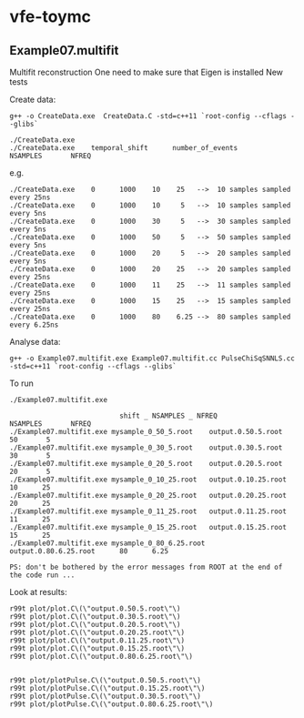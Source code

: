 # vfe-toymc

Example07.multifit
------------------

Multifit reconstruction
One need to make sure that Eigen is installed
New tests


Create data:

    g++ -o CreateData.exe  CreateData.C -std=c++11 `root-config --cflags --glibs`

    ./CreateData.exe     
    ./CreateData.exe    temporal_shift      number_of_events       NSAMPLES       NFREQ

e.g.

    ./CreateData.exe    0      1000    10    25   -->  10 samples sampled every 25ns
    ./CreateData.exe    0      1000    10     5   -->  10 samples sampled every 5ns
    ./CreateData.exe    0      1000    30     5   -->  30 samples sampled every 5ns
    ./CreateData.exe    0      1000    50     5   -->  50 samples sampled every 5ns
    ./CreateData.exe    0      1000    20     5   -->  20 samples sampled every 5ns
    ./CreateData.exe    0      1000    20    25   -->  20 samples sampled every 25ns
    ./CreateData.exe    0      1000    11    25   -->  11 samples sampled every 25ns
    ./CreateData.exe    0      1000    15    25   -->  15 samples sampled every 25ns
    ./CreateData.exe    0      1000    80    6.25 -->  80 samples sampled every 6.25ns

        

Analyse data:

    g++ -o Example07.multifit.exe Example07.multifit.cc PulseChiSqSNNLS.cc -std=c++11 `root-config --cflags --glibs`

To run

    ./Example07.multifit.exe 

                               shift _ NSAMPLES _ NFREQ                NSAMPLES       NFREQ
    ./Example07.multifit.exe mysample_0_50_5.root    output.0.50.5.root       50       5
    ./Example07.multifit.exe mysample_0_30_5.root    output.0.30.5.root       30       5
    ./Example07.multifit.exe mysample_0_20_5.root    output.0.20.5.root       20       5
    ./Example07.multifit.exe mysample_0_10_25.root   output.0.10.25.root      10      25
    ./Example07.multifit.exe mysample_0_20_25.root   output.0.20.25.root      20      25
    ./Example07.multifit.exe mysample_0_11_25.root   output.0.11.25.root      11      25
    ./Example07.multifit.exe mysample_0_15_25.root   output.0.15.25.root      15      25
    ./Example07.multifit.exe mysample_0_80_6.25.root      output.0.80.6.25.root      80      6.25
    
    PS: don't be bothered by the error messages from ROOT at the end of the code run ...
    
Look at results:

    r99t plot/plot.C\(\"output.0.50.5.root\"\)
    r99t plot/plot.C\(\"output.0.30.5.root\"\)
    r99t plot/plot.C\(\"output.0.20.5.root\"\)
    r99t plot/plot.C\(\"output.0.20.25.root\"\)
    r99t plot/plot.C\(\"output.0.11.25.root\"\)
    r99t plot/plot.C\(\"output.0.15.25.root\"\)
    r99t plot/plot.C\(\"output.0.80.6.25.root\"\)


    r99t plot/plotPulse.C\(\"output.0.50.5.root\"\)
    r99t plot/plotPulse.C\(\"output.0.15.25.root\"\)
    r99t plot/plotPulse.C\(\"output.0.30.5.root\"\)
    r99t plot/plotPulse.C\(\"output.0.80.6.25.root\"\)




